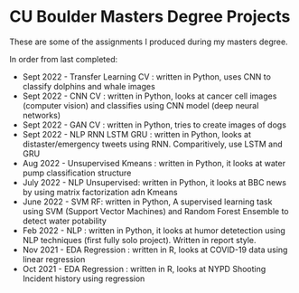 # CU Boulder Masters Degree Projects
These are some of the assignments I produced during my masters degree. 

In order from last completed: 

* Sept 2022 - Transfer Learning CV : written in Python, uses CNN to classify dolphins and whale images
* Sept 2022 - CNN CV : written in Python, looks at cancer cell images (computer vision) and classifies using CNN model (deep neural networks) 
* Sept 2022 - GAN CV : written in Python, tries to create images of dogs
* Sept 2022 - NLP RNN LSTM GRU : written in Python, looks at distaster/emergency tweets using RNN. Comparitively, use LSTM and GRU
* Aug 2022 - Unsupervised Kmeans : written in Python, it looks at water pump classification structure 
* July 2022 - NLP Unsupervised: written in Python, it looks at BBC news by using matrix factorization  adn Kmeans 
* June 2022 - SVM RF: written in Python, A supervised learning task using SVM (Support Vector Machines) and Random Forest Ensemble to detect water potability
* Feb 2022 - NLP : written in Python, it looks at humor detetection using NLP techniques (first fully solo project). Written in report style. 
* Nov 2021 - EDA Regression : written in R, looks at COVID-19 data using linear regression
* Oct 2021 - EDA Regression : written in R, looks at NYPD Shooting Incident history using regression
